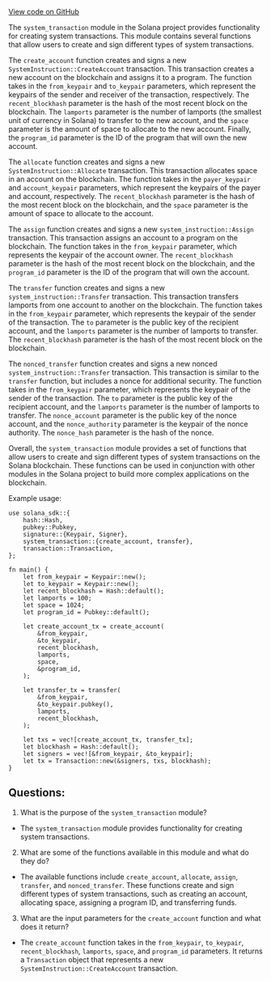 [View code on GitHub](https://github.com/solana-labs/solana/blob/master/sdk/src/system_transaction.rs)

The `system_transaction` module in the Solana project provides functionality for creating system transactions. This module contains several functions that allow users to create and sign different types of system transactions. 

The `create_account` function creates and signs a new `SystemInstruction::CreateAccount` transaction. This transaction creates a new account on the blockchain and assigns it to a program. The function takes in the `from_keypair` and `to_keypair` parameters, which represent the keypairs of the sender and receiver of the transaction, respectively. The `recent_blockhash` parameter is the hash of the most recent block on the blockchain. The `lamports` parameter is the number of lamports (the smallest unit of currency in Solana) to transfer to the new account, and the `space` parameter is the amount of space to allocate to the new account. Finally, the `program_id` parameter is the ID of the program that will own the new account. 

The `allocate` function creates and signs a new `SystemInstruction::Allocate` transaction. This transaction allocates space in an account on the blockchain. The function takes in the `payer_keypair` and `account_keypair` parameters, which represent the keypairs of the payer and account, respectively. The `recent_blockhash` parameter is the hash of the most recent block on the blockchain, and the `space` parameter is the amount of space to allocate to the account. 

The `assign` function creates and signs a new `system_instruction::Assign` transaction. This transaction assigns an account to a program on the blockchain. The function takes in the `from_keypair` parameter, which represents the keypair of the account owner. The `recent_blockhash` parameter is the hash of the most recent block on the blockchain, and the `program_id` parameter is the ID of the program that will own the account. 

The `transfer` function creates and signs a new `system_instruction::Transfer` transaction. This transaction transfers lamports from one account to another on the blockchain. The function takes in the `from_keypair` parameter, which represents the keypair of the sender of the transaction. The `to` parameter is the public key of the recipient account, and the `lamports` parameter is the number of lamports to transfer. The `recent_blockhash` parameter is the hash of the most recent block on the blockchain. 

The `nonced_transfer` function creates and signs a new nonced `system_instruction::Transfer` transaction. This transaction is similar to the `transfer` function, but includes a nonce for additional security. The function takes in the `from_keypair` parameter, which represents the keypair of the sender of the transaction. The `to` parameter is the public key of the recipient account, and the `lamports` parameter is the number of lamports to transfer. The `nonce_account` parameter is the public key of the nonce account, and the `nonce_authority` parameter is the keypair of the nonce authority. The `nonce_hash` parameter is the hash of the nonce. 

Overall, the `system_transaction` module provides a set of functions that allow users to create and sign different types of system transactions on the Solana blockchain. These functions can be used in conjunction with other modules in the Solana project to build more complex applications on the blockchain. 

Example usage:

```
use solana_sdk::{
    hash::Hash,
    pubkey::Pubkey,
    signature::{Keypair, Signer},
    system_transaction::{create_account, transfer},
    transaction::Transaction,
};

fn main() {
    let from_keypair = Keypair::new();
    let to_keypair = Keypair::new();
    let recent_blockhash = Hash::default();
    let lamports = 100;
    let space = 1024;
    let program_id = Pubkey::default();

    let create_account_tx = create_account(
        &from_keypair,
        &to_keypair,
        recent_blockhash,
        lamports,
        space,
        &program_id,
    );

    let transfer_tx = transfer(
        &from_keypair,
        &to_keypair.pubkey(),
        lamports,
        recent_blockhash,
    );

    let txs = vec![create_account_tx, transfer_tx];
    let blockhash = Hash::default();
    let signers = vec![&from_keypair, &to_keypair];
    let tx = Transaction::new(&signers, txs, blockhash);
}
```
## Questions: 
 1. What is the purpose of the `system_transaction` module?
- The `system_transaction` module provides functionality for creating system transactions.

2. What are some of the functions available in this module and what do they do?
- The available functions include `create_account`, `allocate`, `assign`, `transfer`, and `nonced_transfer`. These functions create and sign different types of system transactions, such as creating an account, allocating space, assigning a program ID, and transferring funds.

3. What are the input parameters for the `create_account` function and what does it return?
- The `create_account` function takes in the `from_keypair`, `to_keypair`, `recent_blockhash`, `lamports`, `space`, and `program_id` parameters. It returns a `Transaction` object that represents a new `SystemInstruction::CreateAccount` transaction.